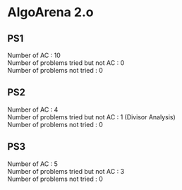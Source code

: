 
# AlgoArena 2.o

## PS1
Number of AC : 10  
Number of problems tried but not AC : 0  
Number of problems not tried : 0  
  
## PS2
Number of AC : 4  
Number of problems tried but not AC : 1 (Divisor Analysis)  
Number of problems not tried : 0  

## PS3
Number of AC : 5   
Number of problems tried but not AC : 3  
Number of problems not tried : 0  
